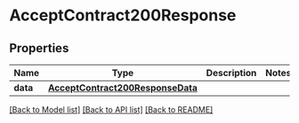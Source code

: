 # AcceptContract200Response

## Properties
Name | Type | Description | Notes
------------ | ------------- | ------------- | -------------
**data** | [**AcceptContract200ResponseData**](AcceptContract200ResponseData.md) |  | 

[[Back to Model list]](../README.md#documentation-for-models) [[Back to API list]](../README.md#documentation-for-api-endpoints) [[Back to README]](../README.md)


